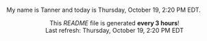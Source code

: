 My name is Tanner and today is Thursday, October 19, 2:20 PM EDT.

<p align="center">This <i>README</i> file is generated <b>every 3 hours</b>!</br>Last refresh: Thursday, October 19, 2:20 PM EDT<br /></p>
